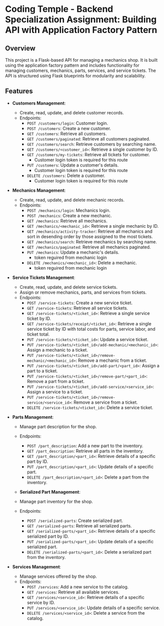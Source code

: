 # Coding Temple - Backend Specialization Assignment: Building API with Application Factory Pattern

## Overview

This project is a Flask-based API for managing a mechanics shop. It is built using the application factory pattern and includes functionality for managing customers, mechanics, parts, services, and service tickets. The API is structured using Flask blueprints for modularity and scalability.

## Features

- **Customers Management**:
  - Create, read, update, and delete customer records.
  - Endpoints:
    - `POST /customers/login`: Customer login.
    - `POST /customers`: Create a new customer.
    - `GET /customers`: Retrieve all customers.
    - `GET /customers/paginated`: Retrieve all customers paginated.
    - `GET /customers/search`: Retrieve customers by searching name.
    - `GET /customers/<customer_id>`: Retrieve a single customer by ID.
    - `GET /customers/my-tickets`: Retrieve all tickets for customer.
      - Customer login token is required for this route
    - `PUT /customers`: Update a customer's details.
      - Customer login token is required for this route
    - `DELETE /customers`: Delete a customer.
      - Customer login token is required for this route

- **Mechanics Management**:
  - Create, read, update, and delete mechanic records.
  - Endpoints:
    - `POST /mechanics/login`: Mechanics login.
    - `POST /mechanics`: Create a new mechanic.
    - `GET /mechanics`: Retrieve all mechanics.
    - `GET /mechanics/<mechanic_id>`: Retrieve a single mechanic by ID.
    - `GET /mechanics/activity-tracker`: Retrieve all mechanics and sort in desending order by those assigned to the most tickets.
    - `GET /mechanics/search`: Retrieve mechanics by searching name.
    - `GET /mechanics/paginated`: Retrieve all mechanics paginated.
    - `PUT /mechanics`: Update a mechanic's details.
      - token reguired from mechanic login
    - `DELETE /mechanics/<mechanic_id>`: Delete a mechanic.
      - token reguired from mechanic login

- **Service Tickets Management**:
  - Create, read, update, and delete service tickets.
  - Assign or remove mechanics, parts, and services from tickets.
  - Endpoints:
    - `POST /service-tickets`: Create a new service ticket.
    - `GET /service-tickets`: Retrieve all service tickets.
    - `GET /service-tickets/<ticket_id>`: Retrieve a single service ticket by ID.
    - `GET /service-tickets/receipt/<ticket_id>`: Retrieve a single service ticket by ID with total costs for parts, service labor, and ticket total.
    - `PUT /service-tickets/<ticket_id>`: Update a service ticket.
    - `PUT /service-tickets/<ticket_id>/add-mechanic/<mechanic_id>`: Assign a mechanic to a ticket.
    - `PUT /service-tickets/<ticket_id>/remove-mechanic/<mechanic_id>`: Remove a mechanic from a ticket.
    - `PUT /service-tickets/<ticket_id>/add-part/<part_id>`: Assign a part to a ticket.
    - `PUT /service-tickets/<ticket_id>/remove-part/<part_id>`: Remove a part from a ticket.
    - `PUT /service-tickets/<ticket_id>/add-service/<service_id>`: Assign a service to a ticket.
    - `PUT /service-tickets/<ticket_id>/remove-service/<service_id>`: Remove a service from a ticket.
    - `DELETE /service-tickets/<ticket_id>`: Delete a service ticket.

- **Parts Management**:
  - Manage part description for the shop.
  - Endpoints:
    - `POST /part_description`: Add a new part to the inventory.
    - `GET /part_description`: Retrieve all parts in the inventory.
    - `GET /part_description/<part_id>`: Retrieve details of a specific part by ID.
    - `PUT /part_description/<part_id>`: Update details of a specific part.
    - `DELETE /part_description/<part_id>`: Delete a part from the inventory.

  - **Serialized Part Management**:
  - Manage part inventory for the shop.
  - Endpoints:
    - `POST /serialized-parts`: Create serialized part.
    - `GET /serialized-parts`: Retrieve all serialized parts.
    - `GET /serialized-parts/<part_id>`: Retrieve details of a specific serialized part by ID.
    - `PUT /serialized-parts/<part_id>`: Update details of a specific serialized part.
    - `DELETE /serialized-parts/<part_id>`: Delete a serialized part from the inventory.

- **Services Management**:
  - Manage services offered by the shop.
  - Endpoints:
    - `POST /services`: Add a new service to the catalog.
    - `GET /services`: Retrieve all available services.
    - `GET /services/<service_id>`: Retrieve details of a specific service by ID.
    - `PUT /services/<service_id>`: Update details of a specific service.
    - `DELETE /services/<service_id>`: Delete a service from the catalog.
